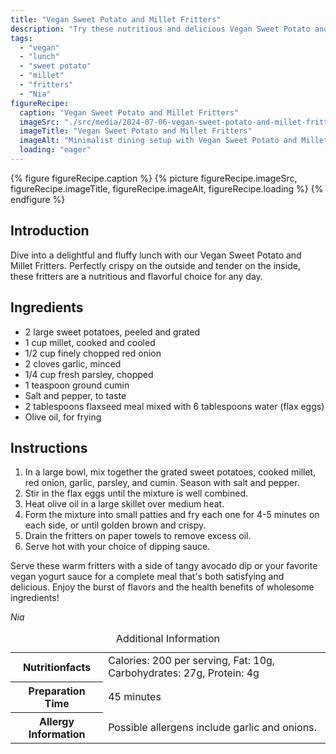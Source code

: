 ```yaml
---
title: "Vegan Sweet Potato and Millet Fritters"
description: "Try these nutritious and delicious Vegan Sweet Potato and Millet Fritters for a perfect fluffy lunch. Easy to make and packed with flavors!"
tags:
  - "vegan"
  - "lunch"
  - "sweet potato"
  - "millet"
  - "fritters"
  - "Nia"
figureRecipe: 
  caption: "Vegan Sweet Potato and Millet Fritters"
  imageSrc: "./src/media/2024-07-06-vegan-sweet-potato-and-millet-fritters-3269.png"
  imageTitle: "Vegan Sweet Potato and Millet Fritters"
  imageAlt: "Minimalist dining setup with Vegan Sweet Potato and Millet Fritters on a white plate, accompanied by avocado dip, under natural light."
  loading: "eager"
---
```


{% figure figureRecipe.caption %}
{% picture figureRecipe.imageSrc, figureRecipe.imageTitle, figureRecipe.imageAlt, figureRecipe.loading %}
{% endfigure %}

## Introduction

Dive into a delightful and fluffy lunch with our Vegan Sweet Potato and Millet Fritters. Perfectly crispy on the outside and tender on the inside, these fritters are a nutritious and flavorful choice for any day.

## Ingredients

- 2 large sweet potatoes, peeled and grated
- 1 cup millet, cooked and cooled
- 1/2 cup finely chopped red onion
- 2 cloves garlic, minced
- 1/4 cup fresh parsley, chopped
- 1 teaspoon ground cumin
- Salt and pepper, to taste
- 2 tablespoons flaxseed meal mixed with 6 tablespoons water (flax eggs)
- Olive oil, for frying

## Instructions

1. In a large bowl, mix together the grated sweet potatoes, cooked millet, red onion, garlic, parsley, and cumin. Season with salt and pepper.
2. Stir in the flax eggs until the mixture is well combined.
3. Heat olive oil in a large skillet over medium heat.
4. Form the mixture into small patties and fry each one for 4-5 minutes on each side, or until golden brown and crispy.
5. Drain the fritters on paper towels to remove excess oil.
6. Serve hot with your choice of dipping sauce.

Serve these warm fritters with a side of tangy avocado dip or your favorite vegan yogurt sauce for a complete meal that's both satisfying and delicious. Enjoy the burst of flavors and the health benefits of wholesome ingredients!

*Nia*

<table><caption class='sr-only'>Additional Information</caption><tr><th>Nutritionfacts</th><td>Calories: 200 per serving, Fat: 10g, Carbohydrates: 27g, Protein: 4g&nbsp;</td></tr><tr><th>Preparation Time</th><td>45 minutes&nbsp;</td></tr><tr><th>Allergy Information</th><td>Possible allergens include garlic and onions.&nbsp;</td></tr></table>

